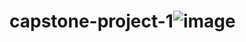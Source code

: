 # capstone-project-1![image](https://user-images.githubusercontent.com/8504895/220576188-5b22fda0-cd55-4c1a-9191-da83a09b48c6.png)

